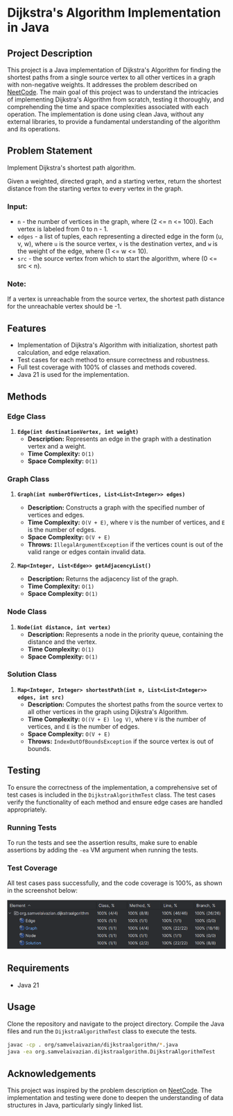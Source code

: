 # Dijkstra's Algorithm Implementation in Java

## Project Description

This project is a Java implementation of Dijkstra's Algorithm for finding the shortest paths from a single source 
vertex to all other vertices in a graph with non-negative weights.
It addresses the problem described on [NeetCode](https://neetcode.io/problems/dijkstra).
The main goal of this project was to understand the intricacies of implementing Dijkstra's Algorithm from scratch, 
testing it thoroughly, and comprehending the time and space complexities associated with each operation. 
The implementation is done using clean Java, without any external libraries, to provide a fundamental understanding 
of the algorithm and its operations.

## Problem Statement

Implement Dijkstra's shortest path algorithm.

Given a weighted, directed graph, and a starting vertex, 
return the shortest distance from the starting vertex to every vertex in the graph.

### Input:

- `n` - the number of vertices in the graph, where (2 <= n <= 100). Each vertex is labeled from 0 to n - 1.
- `edges` - a list of tuples, each representing a directed edge in the form (u, v, w), 
where `u` is the source vertex, `v` is the destination vertex, and `w` is the weight of the edge, where (1 <= w <= 10).
- `src` - the source vertex from which to start the algorithm, where (0 <= src < n).

### Note:

If a vertex is unreachable from the source vertex, the shortest path distance for the unreachable vertex should be -1.

## Features

- Implementation of Dijkstra's Algorithm with initialization, shortest path calculation, and edge relaxation.
- Test cases for each method to ensure correctness and robustness.
- Full test coverage with 100% of classes and methods covered.
- Java 21 is used for the implementation.

## Methods

### Edge Class

1. **`Edge(int destinationVertex, int weight)`**
   - **Description:** Represents an edge in the graph with a destination vertex and a weight.
   - **Time Complexity:** `O(1)`
   - **Space Complexity:** `O(1)`

### Graph Class

1. **`Graph(int numberOfVertices, List<List<Integer>> edges)`**
   - **Description:** Constructs a graph with the specified number of vertices and edges.
   - **Time Complexity:** `O(V + E)`, where `V` is the number of vertices, and `E` is the number of edges.
   - **Space Complexity:** `O(V + E)`
   - **Throws:** `IllegalArgumentException` if the vertices count is out of the valid range 
   or edges contain invalid data.

2. **`Map<Integer, List<Edge>> getAdjacencyList()`**
   - **Description:** Returns the adjacency list of the graph.
   - **Time Complexity:** `O(1)`
   - **Space Complexity:** `O(1)`

### Node Class

1. **`Node(int distance, int vertex)`**
   - **Description:** Represents a node in the priority queue, containing the distance and the vertex.
   - **Time Complexity:** `O(1)`
   - **Space Complexity:** `O(1)`

### Solution Class

1. **`Map<Integer, Integer> shortestPath(int n, List<List<Integer>> edges, int src)`**
   - **Description:** Computes the shortest paths from the source vertex to all other vertices in the graph 
   using Dijkstra's Algorithm.
   - **Time Complexity:** `O((V + E) log V)`, where `V` is the number of vertices, and `E` is the number of edges.
   - **Space Complexity:** `O(V + E)`
   - **Throws:** `IndexOutOfBoundsException` if the source vertex is out of bounds.

## Testing

To ensure the correctness of the implementation, 
a comprehensive set of test cases is included in the `DijkstraAlgorithmTest` class. 
The test cases verify the functionality of each method and ensure edge cases are handled appropriately.

### Running Tests

To run the tests and see the assertion results, 
make sure to enable assertions by adding the `-ea` VM argument when running the tests.

### Test Coverage

All test cases pass successfully, and the code coverage is 100%, as shown in the screenshot below:

![test_cases_coverage.png](assets/test_cases_coverage.png)

## Requirements

- Java 21

## Usage

Clone the repository and navigate to the project directory. 
Compile the Java files and run the `DijkstraAlgorithmTest` class to execute the tests.

```bash
javac -cp . org/samvelaivazian/dijkstraalgorithm/*.java
java -ea org.samvelaivazian.dijkstraalgorithm.DijkstraAlgorithmTest
```

## Acknowledgements
This project was inspired by the problem description on [NeetCode](https://neetcode.io/).
The implementation and testing were done to deepen the understanding of data structures in Java,
particularly singly linked list.